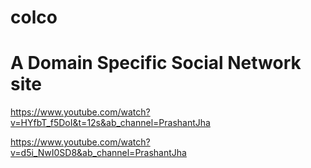 # colco
# A Domain Specific Social Network site 
https://www.youtube.com/watch?v=HYfbT_f5DoI&t=12s&ab_channel=PrashantJha

https://www.youtube.com/watch?v=d5i_NwI0SD8&ab_channel=PrashantJha
